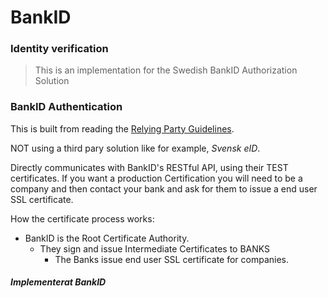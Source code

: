 # BankID

### Identity verification

> This is an implementation for the Swedish BankID Authorization Solution

### BankID Authentication

 This is built from reading the [Relying Party Guidelines](https://www.bankid.com/bankid-i-dina-tjanster/rp-info).
 
 NOT using a third pary solution like for example, *Svensk eID*.
 
 Directly communicates with BankID's RESTful API, using their TEST certificates. If you want a production Certification you will need to be a company and then contact your bank and ask for them to issue a end user SSL certificate. 
 
 
 How the certificate process works:
 
 - BankID is the Root Certificate Authority.
    - They sign and issue Intermediate Certificates to BANKS
       - The Banks issue end user SSL certificate for companies.




 
##### Implementerat BankID
